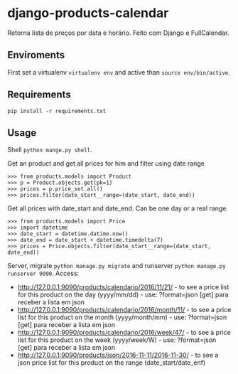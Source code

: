 # django-products-calendar
Retorna lista de preços por data e horário. Feito com Django e FullCalendar.

## Enviroments
First set a virtualenv ``` virtualenv env ``` and active than ``` source env/bin/active ```.

## Requirements
``` pip install -r requirements.txt ```

## Usage
Shell ``` python mange.py shell ```.

Get an product and get all prices for him and filter using date range
```
>>> from products.models import Product
>>> p = Product.objects.get(pk=1)
>>> prices = p.price_set.all()
>>> prices.filter(date_start__range=(date_start, date_end))
```

Get all prices with date_start and date_end. Can be one day or a real range.
```
>>> from products.models import Price
>>> import datetime
>>> date_start = datetime.datime.now()
>>> date_end = date_start + datetime.timedelta(7)
>>> prices = Price.objects.filter(date_start__range=(date_start, date_end))
```

Server, migrate ``` python manage.py migrate ``` and runserver ``` python manage.py runserver 9090 ```. Access:
* http://127.0.0.1:9090/products/calendario/2016/11/21/ - to see a price list for this product on the day (yyyy/mm/dd) - use: ?format=json [get] para receber a lista em json
* http://127.0.0.1:9090/products/calendario/2016/month/11/ - to see a price list for this product on the month (yyyy/month/mm) - use: ?format=json [get] para receber a lista em json
* http://127.0.0.1:9090/products/calendario/2016/week/47/ - to see a price list for this product on the week (yyyy/week/W) - use: ?format=json [get] para receber a lista em json
* http://127.0.0.1:9090/products/json/2016-11-11/2016-11-30/ - to see a json price list for this product on the range (date_start/date_enf)